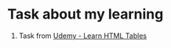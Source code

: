 # Task about my learning

1. Task from [Udemy - Learn HTML Tables](https://www.udemy.com/course/draft/3864276/learn/lecture/25058734#overview)
